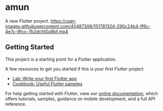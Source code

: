 # amun

A new Flutter project.
https://user-images.githubusercontent.com/45487306/151781324-290c24b4-ff6c-4e7c-9fcc-7b2dcfd0a9bf.mp4
## Getting Started

This project is a starting point for a Flutter application.

A few resources to get you started if this is your first Flutter project:

- [Lab: Write your first Flutter app](https://flutter.dev/docs/get-started/codelab)
- [Cookbook: Useful Flutter samples](https://flutter.dev/docs/cookbook)

For help getting started with Flutter, view our
[online documentation](https://flutter.dev/docs), which offers tutorials,
samples, guidance on mobile development, and a full API reference.
